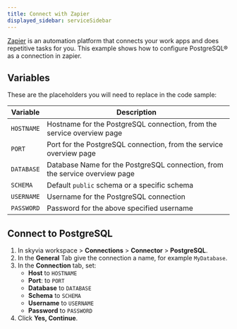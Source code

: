 ```yaml
---
title: Connect with Zapier
displayed_sidebar: serviceSidebar
---
```


[Zapier](https://zapier.com/) is an automation platform that connects
your work apps and does repetitive tasks for you. This example shows how
to configure PostgreSQL® as a connection in zapier.

## Variables

These are the placeholders you will need to replace in the code sample:

 | Variable   | Description                                                                 |
 | ---------- | --------------------------------------------------------------------------- |
 | `HOSTNAME` | Hostname for the PostgreSQL connection, from the service overview page      |
 | `PORT`     | Port for the PostgreSQL connection, from the service overview page          |
 | `DATABASE` | Database Name for the PostgreSQL connection, from the service overview page |
 | `SCHEMA`   | Default `public` schema or a specific schema                                |
 | `USERNAME` | Username for the PostgreSQL connection                                      |
 | `PASSWORD` | Password for the above specified username                                   |

## Connect to PostgreSQL

1.  In skyvia workspace > **Connections** > **Connector** >
    **PostgreSQL**.
2.  In the **General** Tab give the connection a name, for example
    `MyDatabase`.
3.  In the **Connection** tab, set:
    -   **Host** to `HOSTNAME`
    -   **Port**: to `PORT`
    -   **Database** to `DATABASE`
    -   **Schema** to `SCHEMA`
    -   **Username** to `USERNAME`
    -   **Password** to `PASSWORD`
4.  Click **Yes, Continue**.
